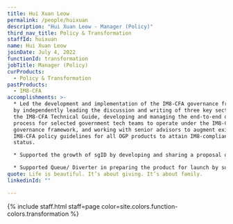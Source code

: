 ```yaml
---
title: Hui Xuan Leow
permalink: /people/huixuan
description: "Hui Xuan Leow - Manager (Policy)"
third_nav_title: Policy & Transformation
staffId: huixuan
name: Hui Xuan Leow
joinDate: July 4, 2022
functionId: transformation
jobTitle: Manager (Policy)
curProducts:
  - Policy & Transformation
pastProducts:
  - IM8-CFA
accomplishments: >-
  * Led the development and implementation of the IM8-CFA governance framework
  by independently leading the discussion and writing of three key sections in
  the IM8-CFA Technical Guide, developing and managing the end-to-end onboarding
  process for selected government tech teams to operate under the IM8-CFA
  governance framework, and working with senior advisors to augment existing
  IM8-CFA policy guidelines for all OGP products to attain IM8-compliance
  status.

  * Supported the growth of sgID by developing and sharing a proposal on sgid's go-to-market strategy, explored the use of sgid with various government agencies, and cultivated good working relationships with key players in the identity space. This resulted in sgid onboarding two new users and being on track for integration with POCDEX.

  * Supported Queue/ Diverter in preparing the product for launch by supporting the PM in product visioning and growth, conducting user testing and training, and working on product growth strategy. This resulted in Queue processing over 4.9K visits and having eight clinics using the system on a daily basis since its soft-launch in mid-January 2023.
quote: Life is beautiful. It’s about giving. It’s about family.
linkedinId: ""

---
```


{% include staff.html staff=page color=site.colors.function-colors.transformation %}
